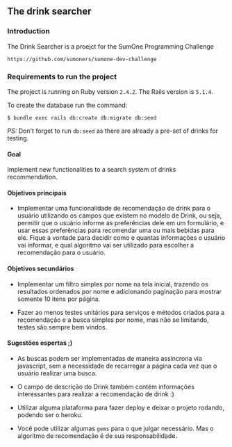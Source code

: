 ## The drink searcher

### Introduction

The Drink Searcher is a proejct for the SumOne Programming Challenge

`https://github.com/sumoners/sumone-dev-challenge`

### Requirements to run the project

The project is running on Ruby version `2.4.2`. The Rails version is `5.1.4`.

To create the database run the command:

`$ bundle exec rails db:create db:migrate db:seed`

*PS:* Don't forget to run `db:seed` as there are already a pre-set of drinks for testing.

#### Goal
Implement new functionalities to a search system of drinks recommendation.

#### Objetivos principais

* Implementar uma funcionalidade de recomendação de drink para o usuário utilizando os campos que existem no modelo de Drink, ou seja, permitir que o usuário informe as preferências dele em um formulário, e usar essas preferências para recomendar uma ou mais bebidas para ele. Fique a vontade para decidir como e quantas informações o usuário vai informar, e qual algoritmo vai ser utilizado para escolher a recomendação para o usuário.

#### Objetivos secundários

* Implementar um filtro simples por nome na tela inicial, trazendo os resultados ordenados por nome e adicionando paginação para mostrar somente 10 itens por página.

* Fazer ao menos testes unitários para serviços e métodos criados para a recomendação e a busca simples por nome, mas não se limitando, testes são sempre bem vindos.

#### Sugestões espertas ;)

* As buscas podem ser implementadas de maneira assíncrona via javascript, sem a necessidade de recarregar a página cada
vez que o usuário realizar uma busca.

* O campo de descrição do Drink também contém informações interessantes para realizar a recomendação de drink :)

* Utilizar alguma plataforma para fazer deploy e deixar o projeto rodando, podendo ser o heroku.

* Você pode utilizar algumas `gems` para o que julgar necessário. Mas o algoritmo de recomendação é de sua responsabilidade.

